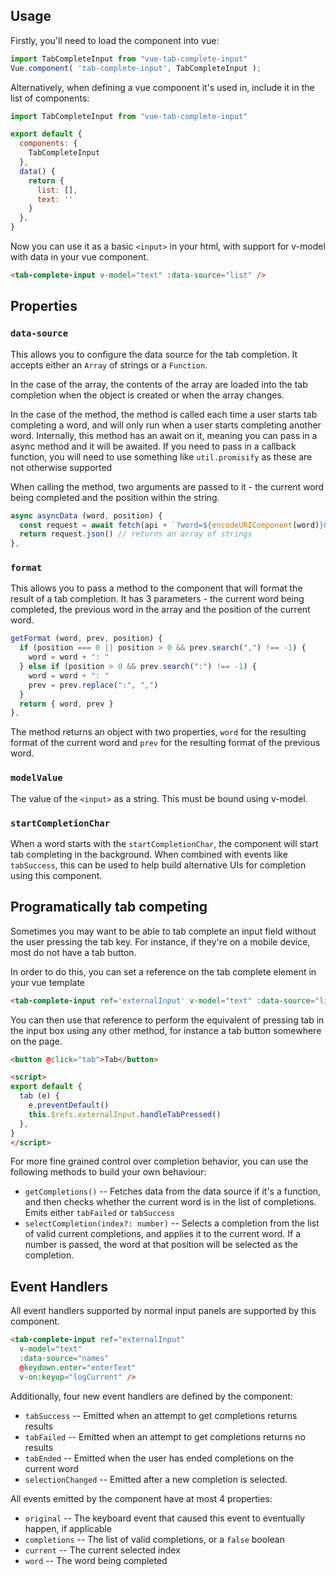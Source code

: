 ## Usage

Firstly, you'll need to load the component into vue:

``` javascript
import TabCompleteInput from "vue-tab-complete-input"
Vue.component( 'tab-complete-input', TabCompleteInput );
```

Alternatively, when defining a vue component it's used in, include it in the list of components:

``` javascript
import TabCompleteInput from "vue-tab-complete-input"

export default {
  components: {
    TabCompleteInput
  },
  data() {
    return {
      list: [],
      text: ''
    }
  },
}
```

Now you can use it as a basic `<input>` in your html, with support for v-model with data in your vue component.

``` html
<tab-complete-input v-model="text" :data-source="list" />
```

<ExampleContainer source="BasicExample.vue">
  <BasicExample />
</ExampleContainer>

## Properties

### `data-source`

This allows you to configure the data source for the tab completion. It accepts either an `Array` of strings or a `Function`.

In the case of the array, the contents of the array are loaded into the tab completion when the object is created or when the array changes.

In the case of the method, the method is called each time a user starts tab completing a word, and will only run when a user starts completing another word.
Internally, this method has an await on it, meaning you can pass in a async method and it will be awaited. If you need to pass in a callback function, you will 
need to use something like `util.promisify` as these are not otherwise supported

When calling the method, two arguments are passed to it - the current word being completed and the position within the string.

``` JavaScript
async asyncData (word, position) {
  const request = await fetch(api + `?word=${encodeURIComponent(word)}&pos=${encodeURIComponent(position)}`)
  return request.json() // returns an array of strings
}, 
```

<ExampleContainer source="AsyncExample.vue">
  <AsyncExample />
</ExampleContainer>

### `format`

This allows you to pass a method to the component that will format the result of a tab completion. It has 3 parameters - the current word being completed, the previous word in the array and the position of the current word.

```JavaScript
getFormat (word, prev, position) {
  if (position === 0 || position > 0 && prev.search(",") !== -1) {
    word = word + ": "
  } else if (position > 0 && prev.search(":") !== -1) {
    word = word + ": "
    prev = prev.replace(":", ",")
  }
  return { word, prev }
}, 

```

<ExampleContainer source="FormatExample.vue">
  <FormatExample />
</ExampleContainer>

The method returns an object with two properties, `word` for the resulting format of the current word and `prev` for the resulting format of the previous word.

### `modelValue`

The value of the `<input>` as a string. This must be bound using v-model.

<ExampleContainer source="ValueExample.vue">
  <ValueExample />
</ExampleContainer>

### `startCompletionChar`

When a word starts with the `startCompletionChar`, the component will start tab completing in the background. When combined with events like `tabSuccess`, this can be used to help build alternative UIs for completion using this component.

## Programatically tab competing

Sometimes you may want to be able to tab complete an input field without the user pressing the tab key. For instance, if they're on a mobile device, most do not have a tab button. 

In order to do this, you can set a reference on the tab complete element in your vue template

```html
<tab-complete-input ref='externalInput' v-model="text" :data-source="list" />
```

You can then use that reference to perform the equivalent of pressing tab in the input box using any other method, for instance a tab button somewhere on the page. 

```html
<button @click="tab">Tab</button>

<script>
export default {
  tab (e) {
    e.preventDefault()
    this.$refs.externalInput.handleTabPressed()
  },
}
</script>
```

<ExampleContainer source="TabExample.vue">
  <TabExample />
</ExampleContainer>

For more fine grained control over completion behavior, you can use the following methods to build your own behaviour:

 - `getCompletions()` -- Fetches data from the data source if it's a function, and then checks whether the current word is in the list of completions. Emits either `tabFailed` or `tabSuccess` 
 - `selectCompletion(index?: number)` -- Selects a completion from the list of valid current completions, and applies it to the current word. If a number is passed, the word at that position will be selected as the completion.

## Event Handlers

All event handlers supported by normal input panels are supported by this component.

```html
<tab-complete-input ref="externalInput" 
  v-model="text" 
  :data-source="names" 
  @keydown.enter="enterText"
  v-on:keyup="logCurrent" />
```

<ExampleContainer source="EventsExample.vue">
  <EventsExample />
</ExampleContainer>

Additionally, four new event handlers are defined by the component:

 - `tabSuccess` -- Emitted when an attempt to get completions returns results
 - `tabFailed` -- Emitted when an attempt to get completions returns no results
 - `tabEnded` -- Emitted when the user has ended completions on the current word
 - `selectionChanged` -- Emitted after a new completion is selected.

All events emitted by the component have at most 4 properties:

 - `original` -- The keyboard event that caused this event to eventually happen, if applicable
 - `completions` -- The list of valid completions, or a `false` boolean 
 - `current` -- The current selected index
 - `word` -- The word being completed


